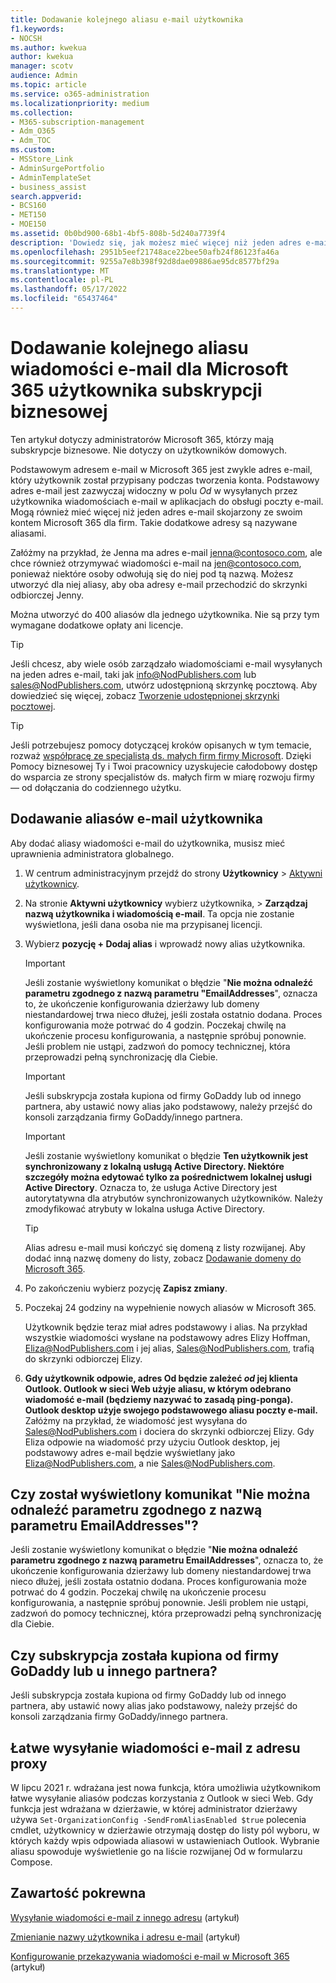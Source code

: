 ```yaml
---
title: Dodawanie kolejnego aliasu e-mail użytkownika
f1.keywords:
- NOCSH
ms.author: kwekua
author: kwekua
manager: scotv
audience: Admin
ms.topic: article
ms.service: o365-administration
ms.localizationpriority: medium
ms.collection:
- M365-subscription-management
- Adm_O365
- Adm_TOC
ms.custom:
- MSStore_Link
- AdminSurgePortfolio
- AdminTemplateSet
- business_assist
search.appverid:
- BCS160
- MET150
- MOE150
ms.assetid: 0b0bd900-68b1-4bf5-808b-5d240a7739f4
description: 'Dowiedz się, jak możesz mieć więcej niż jeden adres e-mail, nazywany aliasem wiadomości e-mail, skojarzony z kontem Microsoft 365 dla firm. '
ms.openlocfilehash: 2951b5eef21748ace22bee50afb24f86123fa46a
ms.sourcegitcommit: 9255a7e8b398f92d8dae09886ae95dc8577bf29a
ms.translationtype: MT
ms.contentlocale: pl-PL
ms.lasthandoff: 05/17/2022
ms.locfileid: "65437464"
---
```

# <a name="add-another-email-alias-for-a-microsoft-365-business-subscription-user"></a>Dodawanie kolejnego aliasu wiadomości e-mail dla Microsoft 365 użytkownika subskrypcji biznesowej
  
Ten artykuł dotyczy administratorów Microsoft 365, którzy mają subskrypcje biznesowe. Nie dotyczy on użytkowników domowych.
  
Podstawowym adresem e-mail w Microsoft 365 jest zwykle adres e-mail, który użytkownik został przypisany podczas tworzenia konta. Podstawowy adres e-mail jest zazwyczaj widoczny w polu  *Od*  w wysyłanych przez użytkownika wiadomościach e-mail w aplikacjach do obsługi poczty e-mail. Mogą również mieć więcej niż jeden adres e-mail skojarzony ze swoim kontem Microsoft 365 dla firm. Takie dodatkowe adresy są nazywane aliasami. 
  
Załóżmy na przykład, że Jenna ma adres e-mail jenna@contosoco.com, ale chce również otrzymywać wiadomości e-mail na jen@contosoco.com, ponieważ niektóre osoby odwołują się do niej pod tą nazwą. Możesz utworzyć dla niej aliasy, aby oba adresy e-mail przechodzić do skrzynki odbiorczej Jenny.
  
Można utworzyć do 400 aliasów dla jednego użytkownika. Nie są przy tym wymagane dodatkowe opłaty ani licencje.
  
> [!Tip]
> Jeśli chcesz, aby wiele osób zarządzało wiadomościami e-mail wysyłanych na jeden adres e-mail, taki jak info@NodPublishers.com lub sales@NodPublishers.com, utwórz udostępnioną skrzynkę pocztową. Aby dowiedzieć się więcej, zobacz [Tworzenie udostępnionej skrzynki pocztowej](create-a-shared-mailbox.md).

> [!TIP]
> Jeśli potrzebujesz pomocy dotyczącej kroków opisanych w tym temacie, rozważ [współpracę ze specjalistą ds. małych firm firmy Microsoft](https://go.microsoft.com/fwlink/?linkid=2186871). Dzięki Pomocy biznesowej Ty i Twoi pracownicy uzyskujecie całodobowy dostęp do wsparcia ze strony specjalistów ds. małych firm w miarę rozwoju firmy — od dołączania do codziennego użytku.
  
## <a name="add-email-aliases-to-a-user"></a>Dodawanie aliasów e-mail użytkownika

Aby dodać aliasy wiadomości e-mail do użytkownika, musisz mieć uprawnienia administratora globalnego.

1. W centrum administracyjnym przejdź do strony **Użytkownicy** \> <a href="https://go.microsoft.com/fwlink/p/?linkid=834822" target="_blank">Aktywni użytkownicy</a>.

2. Na stronie **Aktywni użytkownicy** wybierz użytkownika, > **Zarządzaj nazwą użytkownika i wiadomością e-mail**. Ta opcja nie zostanie wyświetlona, jeśli dana osoba nie ma przypisanej licencji. 
    
3. Wybierz **pozycję + Dodaj alias** i wprowadź nowy alias użytkownika.   
    
    > [!Important] 
    > Jeśli zostanie wyświetlony komunikat o błędzie "**Nie można odnaleźć parametru zgodnego z nazwą parametru "EmailAddresses**", oznacza to, że ukończenie konfigurowania dzierżawy lub domeny niestandardowej trwa nieco dłużej, jeśli została ostatnio dodana. Proces konfigurowania może potrwać do 4 godzin. Poczekaj chwilę na ukończenie procesu konfigurowania, a następnie spróbuj ponownie. Jeśli problem nie ustąpi, zadzwoń do pomocy technicznej, która przeprowadzi pełną synchronizację dla Ciebie.
    
  
    > [!IMPORTANT]
    > Jeśli subskrypcja została kupiona od firmy GoDaddy lub od innego partnera, aby ustawić nowy alias jako podstawowy, należy przejść do konsoli zarządzania firmy GoDaddy/innego partnera. 


   > [!IMPORTANT]
   >  Jeśli zostanie wyświetlony komunikat o błędzie **Ten użytkownik jest synchronizowany z lokalną usługą Active Directory. Niektóre szczegóły można edytować tylko za pośrednictwem lokalnej usługi Active Directory**. Oznacza to, że usługa Active Directory jest autorytatywna dla atrybutów synchronizowanych użytkowników. Należy zmodyfikować atrybuty w lokalna usługa Active Directory.
  
    > [!TIP]
    > Alias adresu e-mail musi kończyć się domeną z listy rozwijanej. Aby dodać inną nazwę domeny do listy, zobacz [Dodawanie domeny do Microsoft 365](../setup/add-domain.md). 
  
     
5. Po zakończeniu wybierz pozycję **Zapisz zmiany**.
    
6. Poczekaj 24 godziny na wypełnienie nowych aliasów w Microsoft 365.
    
    Użytkownik będzie teraz miał adres podstawowy i alias. Na przykład wszystkie wiadomości wysłane na podstawowy adres Elizy Hoffman, Eliza@NodPublishers.com i jej alias, Sales@NodPublishers.com, trafią do skrzynki odbiorczej Elizy.
    
  
7. **Gdy użytkownik odpowie, adres Od będzie zależeć *od* jej klienta Outlook. Outlook w sieci Web użyje aliasu, w którym odebrano wiadomość e-mail (będziemy nazywać to zasadą ping-ponga). Outlook desktop użyje swojego podstawowego aliasu poczty e-mail.** Załóżmy na przykład, że wiadomość jest wysyłana do Sales@NodPublishers.com i dociera do skrzynki odbiorczej Elizy. Gdy Eliza odpowie na wiadomość przy użyciu Outlook desktop, jej podstawowy adres e-mail będzie wyświetlany jako Eliza@NodPublishers.com, a nie Sales@NodPublishers.com.
    
## <a name="did-you-get-a-parameter-cannot-be-found-that-matches-parameter-name-emailaddresses"></a>Czy został wyświetlony komunikat "Nie można odnaleźć parametru zgodnego z nazwą parametru EmailAddresses"?

Jeśli zostanie wyświetlony komunikat o błędzie "**Nie można odnaleźć parametru zgodnego z nazwą parametru EmailAddresses**", oznacza to, że ukończenie konfigurowania dzierżawy lub domeny niestandardowej trwa nieco dłużej, jeśli została ostatnio dodana. Proces konfigurowania może potrwać do 4 godzin. Poczekaj chwilę na ukończenie procesu konfigurowania, a następnie spróbuj ponownie. Jeśli problem nie ustąpi, zadzwoń do pomocy technicznej, która przeprowadzi pełną synchronizację dla Ciebie.
  
## <a name="did-you-purchase-your-subscription-from-godaddy-or-another-partner"></a>Czy subskrypcja została kupiona od firmy GoDaddy lub u innego partnera?


Jeśli subskrypcja została kupiona od firmy GoDaddy lub od innego partnera, aby ustawić nowy alias jako podstawowy, należy przejść do konsoli zarządzania firmy GoDaddy/innego partnera.

## <a name="sending-email-from-the-proxy-address-easily"></a>Łatwe wysyłanie wiadomości e-mail z adresu proxy

W lipcu 2021 r. wdrażana jest nowa funkcja, która umożliwia użytkownikom łatwe wysyłanie aliasów podczas korzystania z Outlook w sieci Web. Gdy funkcja jest wdrażana w dzierżawie, w której administrator dzierżawy używa `Set-OrganizationConfig -SendFromAliasEnabled $true` polecenia cmdlet, użytkownicy w dzierżawie otrzymają dostęp do listy pól wyboru, w których każdy wpis odpowiada aliasowi w ustawieniach Outlook. Wybranie aliasu spowoduje wyświetlenie go na liście rozwijanej Od w formularzu Compose.
  
## <a name="related-content"></a>Zawartość pokrewna

[Wysyłanie wiadomości e-mail z innego adresu](https://support.microsoft.com/office/ccba89cb-141c-4a36-8c56-6d16a8556d2e) (artykuł)

[Zmienianie nazwy użytkownika i adresu e-mail](../add-users/change-a-user-name-and-email-address.md) (artykuł)

[Konfigurowanie przekazywania wiadomości e-mail w Microsoft 365](configure-email-forwarding.md) (artykuł)
